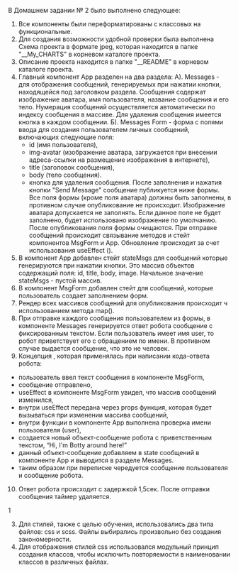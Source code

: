 В Домашнем задании № 2 было выполнено следующее:

1. Все компоненты были переформатированы с классовых на функциональные.
2. Для создания возможности удобной проверки была выполнена Схема проекта в формате jpeg, которая находится в папке "__My_CHARTS" в корневом каталоге проекта.
3. Описание проекта находится в папке "__README" в корневом каталоге проекта.
4. Главный компонент Арр разделен на два раздела:
	А). Messages - для отображения сообщений, генерируемых при нажатии кнопки, находящейся под заголовком раздела.
	Сообщения содержат изображение аватара, имя пользователя, название сообщения и его тело. Нумерация сообщений осуществляется автоматически по индексу сообщения в массиве.
	Для удаления сообщения имеется кнопка в каждом сообщении.
	Б). Messages Form - форма с полями ввода для создания пользователем личных сообщений, включающих следующие поля:
	- id (имя пользователя),
	- img-avatar (изображение аватара, загружается при внесении адреса-ссылки на размещение изображения в интернете),
	- title (заголовок сообщения),
	- body (тело сообщения).
	- кнопка для удаления сообщения.
	После заполнения и нажатия кнопки "Send Message" сообщение публикуется ниже формы.
	Все поля формы (кроме поля аватара) должны быть заполнены, в противном случае опубликование не происходит. Изображение аватара допускается не заполнять. Если данное поле не будет заполнено, будет использовано изображение по умолчанию.
	После опубликования поля формы очищаются.
	При отправке сообщений происходит связывание методов и стейт компонентов MsgForm и Арр. Обновление происходит за счет использования useEffect ().
5. В компонент App добавлен стейт stateMsgs для сообщений которые генерируются при нажатии кнопки. Это массив объектов содержащий поля: id, title, body, image. Начальное значение stateMsgs - пустой массив.
6. В компонент MsgForm добавлен стейт для сообщений, которые пользователь создает заполнением форм.
7. Рендер всех массивов сообщений для опубликования происходит ч использованием метода map().
8. При отправке каждого сообщения пользователем из формы, в компоненте Messages генерируется ответ робота сообщение с фиксированным текстом. Если пользователь имеет имя user, то робот приветствует его с обращением по имени. В противном случае выдается сообщение, что это не человек.
9. Концепция , которая применялась при написании кода-ответа робота:
- пользователь ввел текст сообщения в компоненте MsgForm,
- сообщение отправлено,
- useEffect в компоненте MsgForm увидел, что массив сообщений изменился,
- внутри useEffect передана через props функция, которая будет вызываться при изменении массива сообщений, 
- внутри функции в компоненте Арр выполнена проверка имени пользователя (user),
- создается новый объект-сообщение робота с приветственным текстом, “Hi, I'm Botty around here!”
- данный объект-сообщение добавляем в state сообщений в компоненте Арр и выводится в разделе Messages.
- таким образом при переписке чередуется сообщение пользователя и сообщение робота.

10. Ответ робота происходит с задержкой 1,5сек. После отправки сообщения таймер удаляется.







1

3.	Для стилей, также с целью обучения, использовались два типа файлов: css и scss. Файлы выбирались произвольно без создания закономерности.
4.	Для отображения стилей css использовался модульный принцип создания классов, чтобы исключить повторяемости в наименовании классов в различных файлах.

